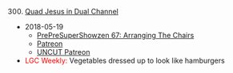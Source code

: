 300. [Quad Jesus in Dual Channel](https://linuxgamecast.com/2018/05/linuxgamecast-weekly-300-quad-jesus-in-dual-channel/)
   * 2018-05-19
      * [PrePreSuperShowzen 67: Arranging The Chairs](https://www.patreon.com/posts/prepresupershowz-18918346)
      * [Patreon](https://www.patreon.com/posts/linuxgamecast-in-18925612)
      * [UNCUT Patreon](https://www.patreon.com/posts/linuxgamecast-18918065)
   * <span style="color:red">LGC Weekly:</span> Vegetables dressed up to look like hamburgers
